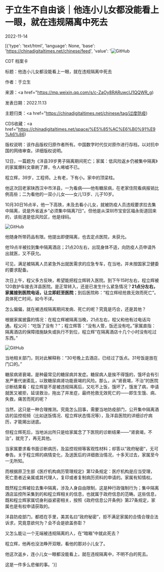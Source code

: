 # 于立生不自由谈｜他连小儿女都没能看上一眼，就在违规隔离中死去

2022-11-14

[{'type': 'text/html', 'language': None, 'base': 'https://chinadigitaltimes.net/chinese/feed', 'value': '![GitHub](https://chinadigitaltimes.net/chinese/files/2022/11/image-1668436375715-768x515.png)

CDT 档案卡

标题：他连小儿女都没能看上一眼，就在违规隔离中死去

作者：于立生

来源：<a href="https://mp.weixin.qq.com/s/c-ZaOy8RARuwcIJ1QQWR_g)

发表日期：2022.11.13

主题归类：<a href="https://chinadigitaltimes.net/chinese/tag/过度防疫)

CDS收藏：<a href="https://chinadigitaltimes.net/space/%E5%85%AC%E6%B0%91%E9%A6%86)

版权说明：该作品版权归原作者所有。中国数字时代仅对原作进行存档，以对抗中国的网络审查。详细版权说明。





12日，一篇题为《洋县39岁男子隔离期间死亡；家属：低风险返乡仍被集中隔离》的家属爆料文章刷了屏，令人唏嘘不已。

程立辉，39岁，工程师。上有老，下有小。家中的顶梁柱。

他这次回老家陕西汉中市洋县，一为看病——他有糖尿病，在老家住院看病报销比例高些；二为看他的一双小儿女——女儿13岁、儿子10岁。

10月30日16点半，他一下高铁，未及去看小儿女，就被防疫人员违规要求拉去集中隔离，说是外省返乡“必须集中隔离7日”。但他是从深圳市宝安区福永街道回来的，该街道是低风险区，他是绿码。

![GitHub](https://chinadigitaltimes.net/chinese/files/2022/11/post-689724-637252361902c.)

他随身所带药品有限。他提出即便隔离，也去定点医院，未获允。

他19点半被拉到集中隔离酒店；21点20左右，出现身体不适，向防疫人员申请外出就医，又不获允。

可见，满足被隔离人员紧急外出就医需求的应急专车，在当地，并未按国家卫健委的要求配备。

次日上午，程父多方反映，希望能把程立辉转入医院。到下午15时左右，程立辉被120救护车接去洋县医院。是正常转入，还是已发生什么紧急情况？**21点分左右，家属接到医院电话，让立即赶至医院**；到后医院称：“程立辉经抢救无效而死亡”。具体死亡时间，如今不详。

怎么偏偏，就在被违规隔离期间发病、死亡的呢？究竟是巧合，还是其他？

根据家属披露的情况：在程立辉被隔离当晚，21点左右，程父和他有过电话沟通。程父问：“吃饭了没有？”；程立辉答：“没有人管，饭还没有吃。”家属直指：隔离酒店的保障措施缺失或执行不到位，程立辉“在隔离酒店十几个小时没有吃过东西。”

![GitHub](https://chinadigitaltimes.net/chinese/files/2022/11/post-689724-6372523623218.)

当地相关部门，则对此解释称：“30号晚上去酒店，已经过了饭点。31号饭是放在门口的。”

糖尿病肾衰竭，是种最常见的糖尿病并发症。糖尿病人是挨不得饿的，饿坏会有引发严重代谢紊乱，以致糖尿病肾功能衰竭的风险。那么，从“肾衰竭，不治”的医院诊断结果看：程立辉是不是被违规隔离后，又吃不上饭，饿坏了，饿发了病，申请就医又被拒，延误救治，拖出了并发症，最终抢救无效死亡的——即生生饿、病、失救，痛苦而死的呢？

当然，这只是一种合理推测。究竟怎么回事，需要当地防疫部门，公开集中隔离酒店的监控视频（比如送饭情况、程立辉状态情况等），及洋县医院的详细诊疗病历，才能揭出谜底。

但程立辉死后，当地派出所只是给家属念了下医院的诊断结果——“肾衰竭，不治”，就完了，再无其他。

当家属要求看书面诊断病历，及监控视频等客观性材料；却答以“政府秘密”，无可奉告。关于程立辉的病情变化，及送医后的详细救治情况，十多天过去，家属至今一无所知。

而根据原卫生部《医疗机构病历管理规定》第12条规定：医疗机构是应当受理，死亡患者近亲属或其代理人，复印或者复制病历资料的申请的。家属有知情权。

既然程立辉被拉去集中隔离，涉及人身自由限制，这是种行政强制行为；集中隔离酒店监控所采集到的和程立辉相关的信息，也就属于政府信息的范畴。这些信息，既和程立辉家属切身利益紧密相关，按照《政府信息公开条例》第27条规定，家属也是有权申请获取的。

洋县防疫部门，都捂在手里，美其名曰“政府秘密”，拒不满足家属的合情合理合法诉求，究竟意欲何为？会不会是欲盖弥彰？

又怎么能让一个无端被违规隔离的人，在“暗箱”中就此死去？

程立辉，他再也没法睁开双眼，看他的那对小儿女了。

他这次返乡，连小儿女一眼都没能看上，就在违规隔离中，不明不白的死去。

这是一件多么悲催的事。'}]